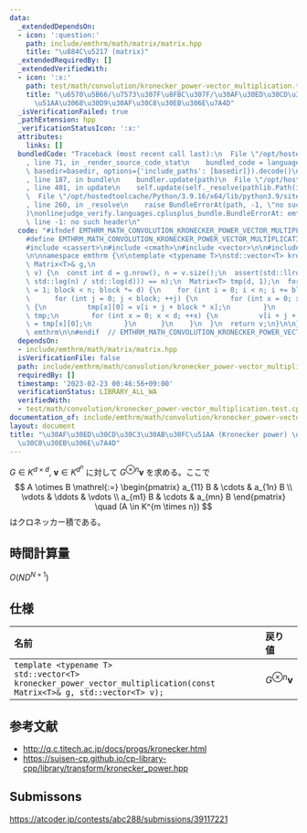 ```yaml
---
data:
  _extendedDependsOn:
  - icon: ':question:'
    path: include/emthrm/math/matrix/matrix.hpp
    title: "\u884C\u5217 (matrix)"
  _extendedRequiredBy: []
  _extendedVerifiedWith:
  - icon: ':x:'
    path: test/math/convolution/kronecker_power-vector_multiplication.test.cpp
    title: "\u6570\u5B66/\u7573\u307F\u8FBC\u307F/\u30AF\u30ED\u30CD\u30C3\u30AB\u30FC\
      \u51AA\u3068\u30D9\u30AF\u30C8\u30EB\u306E\u7A4D"
  _isVerificationFailed: true
  _pathExtension: hpp
  _verificationStatusIcon: ':x:'
  attributes:
    links: []
  bundledCode: "Traceback (most recent call last):\n  File \"/opt/hostedtoolcache/Python/3.9.16/x64/lib/python3.9/site-packages/onlinejudge_verify/documentation/build.py\"\
    , line 71, in _render_source_code_stat\n    bundled_code = language.bundle(stat.path,\
    \ basedir=basedir, options={'include_paths': [basedir]}).decode()\n  File \"/opt/hostedtoolcache/Python/3.9.16/x64/lib/python3.9/site-packages/onlinejudge_verify/languages/cplusplus.py\"\
    , line 187, in bundle\n    bundler.update(path)\n  File \"/opt/hostedtoolcache/Python/3.9.16/x64/lib/python3.9/site-packages/onlinejudge_verify/languages/cplusplus_bundle.py\"\
    , line 401, in update\n    self.update(self._resolve(pathlib.Path(included), included_from=path))\n\
    \  File \"/opt/hostedtoolcache/Python/3.9.16/x64/lib/python3.9/site-packages/onlinejudge_verify/languages/cplusplus_bundle.py\"\
    , line 260, in _resolve\n    raise BundleErrorAt(path, -1, \"no such header\"\
    )\nonlinejudge_verify.languages.cplusplus_bundle.BundleErrorAt: emthrm/math/matrix/matrix.hpp:\
    \ line -1: no such header\n"
  code: "#ifndef EMTHRM_MATH_CONVOLUTION_KRONECKER_POWER_VECTOR_MULTIPLICATION_HPP_\n\
    #define EMTHRM_MATH_CONVOLUTION_KRONECKER_POWER_VECTOR_MULTIPLICATION_HPP_\n\n\
    #include <cassert>\n#include <cmath>\n#include <vector>\n\n#include \"emthrm/math/matrix/matrix.hpp\"\
    \n\nnamespace emthrm {\n\ntemplate <typename T>\nstd::vector<T> kronecker_power_vector_multiplication(const\
    \ Matrix<T>& g,\n                                                     std::vector<T>\
    \ v) {\n  const int d = g.nrow(), n = v.size();\n  assert(std::llround(std::pow(d,\
    \ std::log(n) / std::log(d))) == n);\n  Matrix<T> tmp(d, 1);\n  for (int block\
    \ = 1; block < n; block *= d) {\n    for (int i = 0; i < n; i += block * d) {\n\
    \      for (int j = 0; j < block; ++j) {\n        for (int x = 0; x < d; ++x)\
    \ {\n          tmp[x][0] = v[i + j + block * x];\n        }\n        tmp = g *\
    \ tmp;\n        for (int x = 0; x < d; ++x) {\n          v[i + j + block * x]\
    \ = tmp[x][0];\n        }\n      }\n    }\n  }\n  return v;\n}\n\n}  // namespace\
    \ emthrm\n\n#endif  // EMTHRM_MATH_CONVOLUTION_KRONECKER_POWER_VECTOR_MULTIPLICATION_HPP_\n"
  dependsOn:
  - include/emthrm/math/matrix/matrix.hpp
  isVerificationFile: false
  path: include/emthrm/math/convolution/kronecker_power-vector_multiplication.hpp
  requiredBy: []
  timestamp: '2023-02-23 00:46:56+09:00'
  verificationStatus: LIBRARY_ALL_WA
  verifiedWith:
  - test/math/convolution/kronecker_power-vector_multiplication.test.cpp
documentation_of: include/emthrm/math/convolution/kronecker_power-vector_multiplication.hpp
layout: document
title: "\u30AF\u30ED\u30CD\u30C3\u30AB\u30FC\u51AA (Kronecker power) \u3068\u30D9\u30AF\
  \u30C8\u30EB\u306E\u7A4D"
---
```


$G \in K^{d \times d},\ \boldsymbol{v} \in K^{d^n}$ に対して $G^{\otimes n} \boldsymbol{v}$ を求める。ここで
$$
A \otimes B \mathrel{:=}
\begin{pmatrix}
  a_{11} B & \cdots & a_{1n} B \\
  \vdots   & \ddots & \vdots   \\
  a_{m1} B & \cdots & a_{mn} B
\end{pmatrix}
\quad (A \in K^{m \times n})
$$
はクロネッカー積である。


## 時間計算量

$O(N D^{N + 1})$


## 仕様

|名前|戻り値|
|:--|:--|
|`template <typename T>`<br>`std::vector<T> kronecker_power_vector_multiplication(const Matrix<T>& g, std::vector<T> v);`|$G^{\otimes n} \boldsymbol{v}$|


## 参考文献

- http://q.c.titech.ac.jp/docs/progs/kronecker.html
- https://suisen-cp.github.io/cp-library-cpp/library/transform/kronecker_power.hpp


## Submissons

https://atcoder.jp/contests/abc288/submissions/39117221
